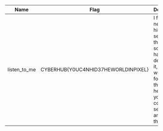 Name|Flag|Description|Difficulty|Points
---|---|---|---|---
listen_to_me|CYBERHUB{Y0UC4NHID37HEWORLDINPIXEL}|I found a new way to hide a secret, but I think someone has destroyed it, and I was wrong, he forgot a file that might help, can you find the correct sequance and recover the secret?|Medium|100